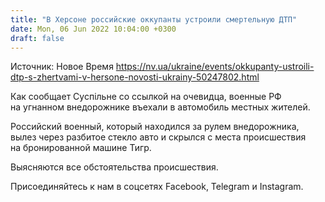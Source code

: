```yaml
---
title: "В Херсоне российские оккупанты устроили смертельную ДТП"
date: Mon, 06 Jun 2022 10:04:00 +0300
draft: false
---
```

Источник: Новое Время https://nv.ua/ukraine/events/okkupanty-ustroili-dtp-s-zhertvami-v-hersone-novosti-ukrainy-50247802.html


Как сообщает Суспільне со ссылкой на очевидца, военные РФ на угнанном внедорожнике въехали в автомобиль местных жителей.

Российский военный, который находился за рулем внедорожника, вылез через разбитое стекло авто и скрылся с места происшествия на бронированной машине Тигр.

Выясняются все обстоятельства происшествия.

Присоединяйтесь к нам в соцсетях Facebook, Telegram и Instagram.
